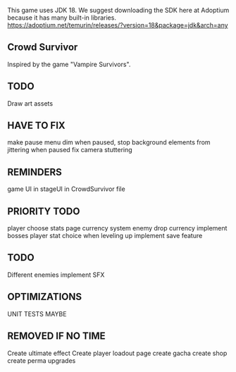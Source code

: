 This game uses JDK 18. We suggest downloading the SDK here at Adoptium because it has many built-in libraries.
https://adoptium.net/temurin/releases/?version=18&package=jdk&arch=any

## Crowd Survivor
Inspired by the game "Vampire Survivors".

## TODO
Draw art assets

## HAVE TO FIX
make pause menu dim when paused, stop background elements from jittering when paused
fix camera stuttering

## REMINDERS
game UI in stageUI in CrowdSurvivor file

## PRIORITY TODO
player choose stats page
currency system
enemy drop currency
implement bosses
player stat choice when leveling up
implement save feature

## TODO
Different enemies
implement SFX

## OPTIMIZATIONS
UNIT TESTS MAYBE



## REMOVED IF NO TIME
Create ultimate effect
Create player loadout page
create gacha
create shop
create perma upgrades
